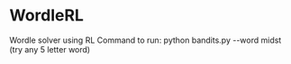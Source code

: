 # WordleRL
Wordle solver using RL
Command to run:  python bandits.py --word midst (try any 5 letter word)
